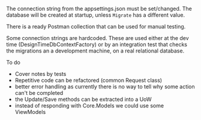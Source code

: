 
The connection string from the appsettings.json must be set/changed.
The database will be created at startup, unless `Migrate` has a different value.

There is a ready Postman collection that can be used for manual testing.

Some connection strings are hardcoded. These are used either at the dev time (DesignTimeDbContextFactory) or by an integration test that checks the migrations an a development machine, on a real relational database.

To do
- Cover notes by tests
- Repetitive code can be refactored (common Request class)
- better error handling as currently there is no way to tell why some action can't be completed
- the Update/Save methods can be extracted into a UoW
- instead of responding with Core.Models we could use some ViewModels